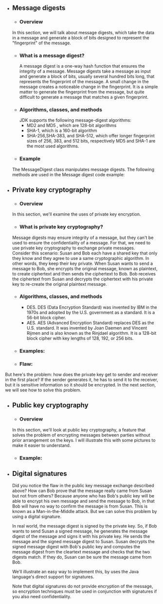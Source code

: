 - ## Message digests  
  - ### Overview  
  In this section, we will talk about message digests, which take the data in a message and generate a block of bits designed to represent the "fingerprint" of the message.
  - ### What is a message digest?
    A message digest is a one-way hash function that ensures the integrity of a message. Message digests take a message as input and generate a block of bits, usually several hundred bits long, that represents the fingerprint of the message. A small change in the message creates a noticeable change in the fingerprint. It is a simple matter to generate the fingerprint from the message, but quite difficult to generate a message that matches a given fingerprint.
  - ### Algorithms, classes, and methods  
    JDK supports the following message-digest algorithms:  
    - MD2 and MD5 , which are 128-bit algorithms  
    - SHA-1, which is a 160-bit algorithm  
    - SHA-256,SHA-383, and SHA-512, which offer longer fingerprint sizes of 256, 383, and 512 bits, respectively
  MD5 and SHA-1 are the most used algorithms.
  - ### Example  
  The MessageDigest class manipulates message digests. The following methods are used in the Message digest code example:
- ## Private key cryptography
  - ### Overview  
  In this section, we'll examine the uses of private key encryption.
  - ### What is private key cryptography?  
  Message digests may ensure integrity of a message, but they can't be used to ensure the confidentiality of a message. For that, we need to use private key cryptography to exchange private messages.    
  Consider this scenario: Susan and Bob each have a shared key that only they know and they agree to use a same cryptographic algorithm. In other words, they keep their key private. When Susan wants to send a message to Bob, she encrypts the original message, known as plaintext, to create ciphertext and then sends the ciphertext to Bob. Bob receives the ciphertext from Susan and decrypts the ciphertext with his private key to re-create the original plaintext message.  

  - ### Algorithms, classes, and methods  
    - DES. DES (Data Encryption Standard) was invented by IBM in the 1970s and adopted by the U.S. government as a standard. It is a 56-bit block cipher.
    - AES. AES (Advanced Encryption Standard) replaces DES as the U.S. standard. It was invented by Joan Daemen and Vincent Rijmen and is also known as the Rinjdael algorithm. It is a 128-bit block cipher with key lengths of 128, 192, or 256 bits.

  - ### Examples:
  - ### Flaw:  
But here's the problem: how does the private key get to sender and receiver in the first place? If the sender generates it, he has to send it to the receiver, but it is sensitive information so it should be encrypted. In the next section, we will see how to solve this problem.

- ## Public key cryptography  
  - ### Overview  
  In this section, we'll look at public key cryptography, a feature that solves the problem of encrypting messages between parties without prior arrangement on the keys.   I will illustrate this with some pictures to make it easier to understand.  
  - ### Example:
- ## Digital signatures
  Did you notice the flaw in the public key message exchange described above? How can Bob prove that the message really came from Susan but not from others? Because anyone who has Bob's public key will be able to encrypt his own message and send the message to Bob, in that Bob will have no way to confirm the message is from Susan. This is known as a Man-in-the-Middle attack. But we can solve this problem by using a digital signature.  

  In real world, the message digest is signed by the private key. So, if Bob wants to send Susan a signed message, he generates the message digest of the message and signs it with his private key. He sends the message and the signed message digest to Susan. Susan decrypts the signed message digest with Bob's public key and computes the message digest from the cleartext message and checks that the two digests match. If they do, Susan can be sure the message came from Bob.

  We'll illustrate an easy way to implement this, by uses the Java language's direct support for signatures.  

  Note that digital signatures do not provide encryption of the message, so encryption techniques must be used in conjunction with signatures if you also need confidentiality.

